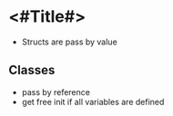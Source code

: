 #  <#Title#>
- Structs are pass by value
## Classes 
- pass by reference 
- get free init if all variables are defined
